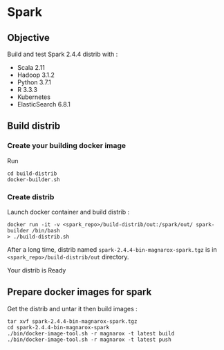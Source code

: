# Spark

## Objective

Build and test Spark 2.4.4 distrib with :

* Scala 2.11
* Hadoop 3.1.2
* Python 3.7.1
* R 3.3.3
* Kubernetes
* ElasticSearch 6.8.1

## Build distrib

### Create your building docker image

Run 

    cd build-distrib
    docker-builder.sh

### Create distrib

Launch docker container and build distrib : 

    docker run -it -v <spark_repo>/build-distrib/out:/spark/out/ spark-builder /bin/bash
    > ./build-distrib.sh

After a long time, distrib named `spark-2.4.4-bin-magnarox-spark.tgz` is in `<spark_repo>/build-distrib/out` directory.

Your distrib is Ready

## Prepare docker images for spark

Get the distrib and untar it then build images :

    tar xvf spark-2.4.4-bin-magnarox-spark.tgz
    cd spark-2.4.4-bin-magnarox-spark
    ./bin/docker-image-tool.sh -r magnarox -t latest build
    ./bin/docker-image-tool.sh -r magnarox -t latest push



